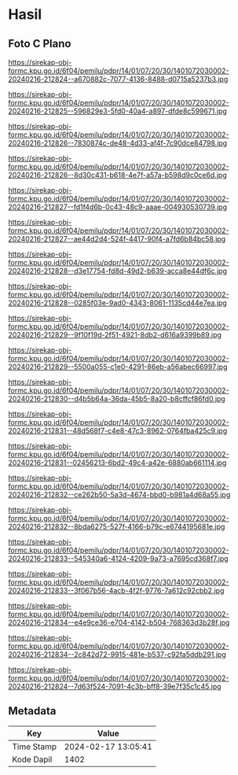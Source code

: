 # Hasil

## Foto C Plano

https://sirekap-obj-formc.kpu.go.id/6f04/pemilu/pdpr/14/01/07/20/30/1401072030002-20240216-212824--a670882c-7077-4136-8488-d0715a5237b3.jpg

https://sirekap-obj-formc.kpu.go.id/6f04/pemilu/pdpr/14/01/07/20/30/1401072030002-20240216-212825--596829e3-5fd0-40a4-a897-dfde8c599671.jpg

https://sirekap-obj-formc.kpu.go.id/6f04/pemilu/pdpr/14/01/07/20/30/1401072030002-20240216-212826--7830874c-de48-4d33-af4f-7c90dce84798.jpg

https://sirekap-obj-formc.kpu.go.id/6f04/pemilu/pdpr/14/01/07/20/30/1401072030002-20240216-212826--8d30c431-b618-4e7f-a57a-b598d9c0ce6d.jpg

https://sirekap-obj-formc.kpu.go.id/6f04/pemilu/pdpr/14/01/07/20/30/1401072030002-20240216-212827--fd1f4d6b-0c43-48c9-aaae-004930530739.jpg

https://sirekap-obj-formc.kpu.go.id/6f04/pemilu/pdpr/14/01/07/20/30/1401072030002-20240216-212827--ae44d2d4-524f-4417-90f4-a7fd6b84bc58.jpg

https://sirekap-obj-formc.kpu.go.id/6f04/pemilu/pdpr/14/01/07/20/30/1401072030002-20240216-212828--d3e17754-fd8d-49d2-b639-acca8e44df6c.jpg

https://sirekap-obj-formc.kpu.go.id/6f04/pemilu/pdpr/14/01/07/20/30/1401072030002-20240216-212828--0285f03e-9ad0-4343-8061-1135cd44e7ea.jpg

https://sirekap-obj-formc.kpu.go.id/6f04/pemilu/pdpr/14/01/07/20/30/1401072030002-20240216-212829--9f10f19d-2f51-4921-8db2-d616a9399b89.jpg

https://sirekap-obj-formc.kpu.go.id/6f04/pemilu/pdpr/14/01/07/20/30/1401072030002-20240216-212829--5500a055-c1e0-4291-86eb-a56abec66997.jpg

https://sirekap-obj-formc.kpu.go.id/6f04/pemilu/pdpr/14/01/07/20/30/1401072030002-20240216-212830--d4b5b64a-36da-45b5-8a20-b8cffcf86fd0.jpg

https://sirekap-obj-formc.kpu.go.id/6f04/pemilu/pdpr/14/01/07/20/30/1401072030002-20240216-212831--48d568f7-c4e8-47c3-8962-0764fba425c9.jpg

https://sirekap-obj-formc.kpu.go.id/6f04/pemilu/pdpr/14/01/07/20/30/1401072030002-20240216-212831--02456213-6bd2-49c4-a42e-6880ab661114.jpg

https://sirekap-obj-formc.kpu.go.id/6f04/pemilu/pdpr/14/01/07/20/30/1401072030002-20240216-212832--ce262b50-5a3d-4674-bbd0-b981a4d68a55.jpg

https://sirekap-obj-formc.kpu.go.id/6f04/pemilu/pdpr/14/01/07/20/30/1401072030002-20240216-212832--8bda6275-527f-4166-b79c-e6744195681e.jpg

https://sirekap-obj-formc.kpu.go.id/6f04/pemilu/pdpr/14/01/07/20/30/1401072030002-20240216-212833--545340a6-4124-4209-9a73-a7695cd368f7.jpg

https://sirekap-obj-formc.kpu.go.id/6f04/pemilu/pdpr/14/01/07/20/30/1401072030002-20240216-212833--3f067b56-4acb-4f2f-9776-7a612c92cbb2.jpg

https://sirekap-obj-formc.kpu.go.id/6f04/pemilu/pdpr/14/01/07/20/30/1401072030002-20240216-212834--e4e9ce36-e704-4142-b504-768363d3b28f.jpg

https://sirekap-obj-formc.kpu.go.id/6f04/pemilu/pdpr/14/01/07/20/30/1401072030002-20240216-212834--2c842d72-9915-481e-b537-c92fa5ddb291.jpg

https://sirekap-obj-formc.kpu.go.id/6f04/pemilu/pdpr/14/01/07/20/30/1401072030002-20240216-212824--7d63f524-7091-4c3b-bff8-39e7f35c1c45.jpg


## Metadata

| Key        | Value               |
| ---------- | ------------------- |
| Time Stamp | 2024-02-17 13:05:41 |
| Kode Dapil | 1402                |



